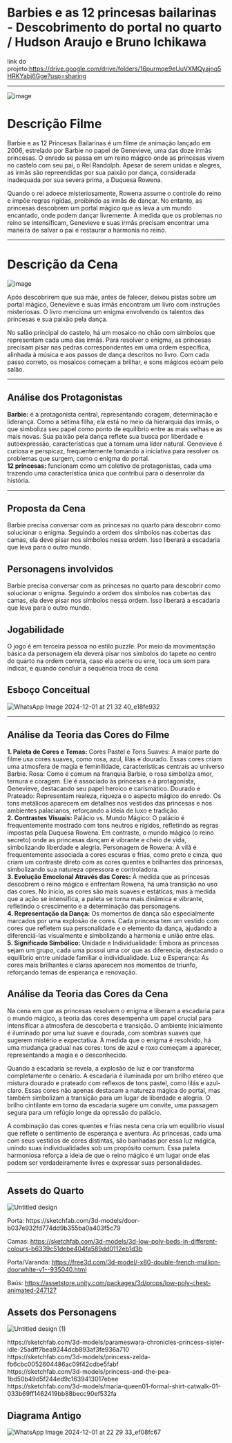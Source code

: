 
# Barbies e as 12 princesas bailarinas - Descobrimento do portal no quarto / Hudson Araujo e Bruno Ichikawa
link do projeto:https://drive.google.com/drive/folders/16purmqe9eUuVXMQyajnq5HRKYabj6Gge?usp=sharing
<hr>

![image](https://github.com/user-attachments/assets/49429753-88fc-424a-a061-f23d93ea32ba)

<h1>Descrição Filme</h1>
<p>
Barbie e as 12 Princesas Bailarinas é um filme de animação lançado em 2006, estrelado por Barbie no papel de Genevieve, uma das doze irmãs princesas. O enredo se passa em um reino mágico onde as princesas vivem no castelo com seu pai, o Rei Randolph. Apesar de serem unidas e alegres, as irmãs são repreendidas por sua paixão por dança, considerada inadequada por sua severa prima, a Duquesa Rowena.

Quando o rei adoece misteriosamente, Rowena assume o controle do reino e impõe regras rígidas, proibindo as irmãs de dançar. No entanto, as princesas descobrem um portal mágico que as leva a um mundo encantado, onde podem dançar livremente. À medida que os problemas no reino se intensificam, Genevieve e suas irmãs precisam encontrar uma maneira de salvar o pai e restaurar a harmonia no reino.
</p>
<hr>
<h1>Descrição da Cena</h1>

![image](https://github.com/user-attachments/assets/55ded1f9-26cf-46b6-ade6-8a6e59d25bcc)

<p>
Após descobrirem que sua mãe, antes de falecer, deixou pistas sobre um portal mágico, Genevieve e suas irmãs encontram um livro com instruções misteriosas. O livro menciona um enigma envolvendo os talentos das princesas e sua paixão pela dança.

No salão principal do castelo, há um mosaico no chão com símbolos que representam cada uma das irmãs. Para resolver o enigma, as princesas precisam pisar nas pedras correspondentes em uma ordem específica, alinhada à música e aos passos de dança descritos no livro. Com cada passo correto, os mosaicos começam a brilhar, e sons mágicos ecoam pelo salão.
</p>
<hr>
<h2>Análise dos Protagonistas</h2>
<p>
<strong>Barbie:</strong>
 é a protagonista central, representando coragem, determinação e liderança. Como a sétima filha, ela está no meio da hierarquia das irmãs, o que simboliza seu papel como ponto de equilíbrio entre as mais velhas e as mais novas. Sua paixão pela dança reflete sua busca por liberdade e autoexpressão, características que a tornam uma líder natural. Genevieve é curiosa e perspicaz, frequentemente tomando a iniciativa para resolver os problemas que surgem, como o enigma do portal.<br>
<strong>12 príncesas:</strong>
 funcionam como um coletivo de protagonistas, cada uma trazendo uma característica única que contribui para o desenrolar da história.
 <hr>
</p>
<h2>Proposta da Cena</h2>
<p>
Barbie precisa conversar com as princesas no quarto para descobrir como solucionar o enigma. Seguindo a ordem dos símbolos nas cobertas das camas, ela deve pisar nos símbolos nessa ordem. Isso liberará a escadaria que leva para o outro mundo.
</p>
<h2>Personagens involvidos</h2>
<p>
Barbie precisa conversar com as princesas no quarto para descobrir como solucionar o enigma. Seguindo a ordem dos símbolos nas cobertas das camas, ela deve pisar nos símbolos nessa ordem. Isso liberará a escadaria que leva para o outro mundo.
</p>
<h2>Jogabilidade</h2>
<p>
O jogo é em terceira pessoa no estilo puzzle. Por meio da movimentação básica da personagem ela deverá pisar nos símbolos do tapete no centro do quarto na ordem correta, caso ela acerte ou erre, toca um som para indicar, e quando concluir a sequência troca de cena
</p>
<h2>Esboço Conceitual</h2>

![WhatsApp Image 2024-12-01 at 21 32 40_e18fe932](https://github.com/user-attachments/assets/de9af9fd-a678-476e-b4fc-c1973237b45d)

<hr>
<h2>Análise da Teoria das Cores do Filme</h2>
<p>
<strong>1. Paleta de Cores e Temas:</strong>
Cores Pastel e Tons Suaves: A maior parte do filme usa cores suaves, como rosa, azul, lilás e dourado. Essas cores criam uma atmosfera de magia e feminilidade, características centrais ao universo Barbie.
Rosa: Como é comum na franquia Barbie, o rosa simboliza amor, ternura e coragem. Ele é associado às princesas e à protagonista, Genevieve, destacando seu papel heroico e carismático.
Dourado e Prateado: Representam realeza, riqueza e o aspecto mágico do enredo. Os tons metálicos aparecem em detalhes nos vestidos das princesas e nos ambientes palacianos, reforçando a ideia de luxo e tradição.<br>
<strong>2. Contrastes Visuais:</strong>
Palácio vs. Mundo Mágico: O palácio é frequentemente mostrado com tons neutros e rígidos, refletindo as regras impostas pela Duquesa Rowena. Em contraste, o mundo mágico (o reino secreto) onde as princesas dançam é vibrante e cheio de vida, simbolizando liberdade e alegria.
Personagem de Rowena: A vilã é frequentemente associada a cores escuras e frias, como preto e cinza, que criam um contraste direto com as cores quentes e brilhantes das princesas, simbolizando sua natureza opressora e controladora.<br>
<strong>3. Evolução Emocional Através das Cores:</strong>
À medida que as princesas descobrem o reino mágico e enfrentam Rowena, há uma transição no uso das cores. No início, as cores são mais suaves e estáticas, mas à medida que a ação se intensifica, a paleta se torna mais dinâmica e vibrante, refletindo o crescimento e a determinação das personagens.<br>
<strong>4. Representação da Dança:</strong>
Os momentos de dança são especialmente marcados por uma explosão de cores. Cada princesa tem um vestido com cores que refletem sua personalidade e o elemento da dança, ajudando a diferenciá-las visualmente e simbolizando a harmonia e união entre elas.<br>
<strong>5. Significado Simbólico:</strong>
Unidade e Individualidade: Embora as princesas sejam um grupo, cada uma possui uma cor que as diferencia, destacando o equilíbrio entre unidade familiar e individualidade.
Luz e Esperança: As cores mais brilhantes e claras aparecem nos momentos de triunfo, reforçando temas de esperança e renovação.
</p>
<h2>Análise da Teoria das Cores da Cena</h2>
<p>
Na cena em que as princesas resolvem o enigma e liberam a escadaria para o mundo mágico, a teoria das cores desempenha um papel crucial para intensificar a atmosfera de descoberta e transição. O ambiente inicialmente é iluminado por uma luz suave e dourada, com sombras suaves que sugerem mistério e expectativa. À medida que o enigma é resolvido, há uma mudança gradual nas cores: tons de azul e roxo começam a aparecer, representando a magia e o desconhecido.

Quando a escadaria se revela, a explosão de luz e cor transforma completamente o cenário. A escadaria é iluminada por um brilho etéreo que mistura dourado e prateado com reflexos de tons pastel, como lilás e azul-claro. Essas cores não apenas destacam a natureza mágica do portal, mas também simbolizam a transição para um lugar de liberdade e alegria. O brilho cintilante em torno da escadaria sugere um convite, uma passagem segura para um refúgio longe da opressão do palácio.

A combinação das cores quentes e frias nesta cena cria um equilíbrio visual que reflete o sentimento de esperança e aventura. As princesas, cada uma com seus vestidos de cores distintas, são banhadas por essa luz mágica, unindo suas individualidades sob um propósito comum. Essa paleta harmoniosa reforça a ideia de que o reino mágico é um lugar onde elas podem ser verdadeiramente livres e expressar suas personalidades.
</p>
<hr>
<h2>Assets do Quarto</h2>

![Untitled design](https://github.com/user-attachments/assets/2b4ba3d1-8060-47fe-9b55-8f4ed9200bbf)

<p>
Porta: https://sketchfab.com/3d-models/door-b037e932fd774dd9b355ba0a403f5c79

Camas: https://sketchfab.com/3d-models/3d-low-poly-beds-in-different-colours-b6339c51debe404fa589dd0112eb1d3b

Porta/Varanda: https://free3d.com/3d-model/-x80-double-french-mullion-doorwhite-v1--935040.html

Baús: https://assetstore.unity.com/packages/3d/props/low-poly-chest-animated-247127 
</p>
<h2>Assets dos Personagens</h2>

![Untitled design (1)](https://github.com/user-attachments/assets/f73fe230-bce5-42f8-a3f4-af82e5fcd4ab)

<p>
https://sketchfab.com/3d-models/parameswara-chronicles-princess-sister-idle-25adff7bea9244dcb893af3fe936a710
<br>
https://sketchfab.com/3d-models/princess-zelda-fb6cbc0052604486ac09f42cdbe5fabf
<br>
https://sketchfab.com/3d-models/princess-and-the-pea-1bd50b49d5f244ed9c1639413017ebee
<br>
https://sketchfab.com/3d-models/maria-queen01-formal-shirt-catwalk-01-033b69ff1462419bb88becc90ef532fa
</p>

<h2>Diagrama Antigo</h2>

![WhatsApp Image 2024-12-01 at 22 29 33_ef08fc67](https://github.com/user-attachments/assets/262892d7-8fc3-444f-98eb-c18dc349e796)












